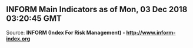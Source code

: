 ## INFORM Main Indicators as of Mon, 03 Dec 2018 03:20:45 GMT

Source: **INFORM (Index For Risk Management) - http://www.inform-index.org**